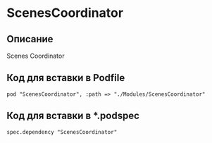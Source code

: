 # ScenesCoordinator
## Описание
Scenes Coordinator

## Код для вставки в Podfile
```
pod "ScenesCoordinator", :path => "./Modules/ScenesCoordinator"
```

## Код для вставки в  *.podspec
```
spec.dependency "ScenesCoordinator"
```
